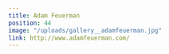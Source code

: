 ```yaml
---
title: Adam Feuerman
position: 44
image: "/uploads/gallery__adamfeuerman.jpg"
link: http://www.adamfeuerman.com/
---
```


